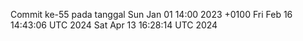 Commit ke-55 pada tanggal Sun Jan 01 14:00 2023 +0100
Fri Feb 16 14:43:06 UTC 2024
Sat Apr 13 16:28:14 UTC 2024
